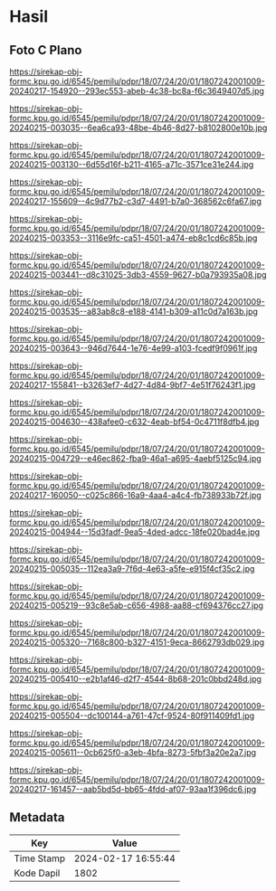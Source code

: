# Hasil

## Foto C Plano

https://sirekap-obj-formc.kpu.go.id/6545/pemilu/pdpr/18/07/24/20/01/1807242001009-20240217-154920--293ec553-abeb-4c38-bc8a-f6c3649407d5.jpg

https://sirekap-obj-formc.kpu.go.id/6545/pemilu/pdpr/18/07/24/20/01/1807242001009-20240215-003035--6ea6ca93-48be-4b46-8d27-b8102800e10b.jpg

https://sirekap-obj-formc.kpu.go.id/6545/pemilu/pdpr/18/07/24/20/01/1807242001009-20240215-003130--6d55d16f-b211-4165-a71c-3571ce31e244.jpg

https://sirekap-obj-formc.kpu.go.id/6545/pemilu/pdpr/18/07/24/20/01/1807242001009-20240217-155609--4c9d77b2-c3d7-4491-b7a0-368562c6fa67.jpg

https://sirekap-obj-formc.kpu.go.id/6545/pemilu/pdpr/18/07/24/20/01/1807242001009-20240215-003353--3116e9fc-ca51-4501-a474-eb8c1cd6c85b.jpg

https://sirekap-obj-formc.kpu.go.id/6545/pemilu/pdpr/18/07/24/20/01/1807242001009-20240215-003441--d8c31025-3db3-4559-9627-b0a793935a08.jpg

https://sirekap-obj-formc.kpu.go.id/6545/pemilu/pdpr/18/07/24/20/01/1807242001009-20240215-003535--a83ab8c8-e188-4141-b309-a11c0d7a163b.jpg

https://sirekap-obj-formc.kpu.go.id/6545/pemilu/pdpr/18/07/24/20/01/1807242001009-20240215-003643--946d7644-1e76-4e99-a103-fcedf9f0961f.jpg

https://sirekap-obj-formc.kpu.go.id/6545/pemilu/pdpr/18/07/24/20/01/1807242001009-20240217-155841--b3263ef7-4d27-4d84-9bf7-4e51f76243f1.jpg

https://sirekap-obj-formc.kpu.go.id/6545/pemilu/pdpr/18/07/24/20/01/1807242001009-20240215-004630--438afee0-c632-4eab-bf54-0c4711f8dfb4.jpg

https://sirekap-obj-formc.kpu.go.id/6545/pemilu/pdpr/18/07/24/20/01/1807242001009-20240215-004729--e46ec862-fba9-46a1-a695-4aebf5125c94.jpg

https://sirekap-obj-formc.kpu.go.id/6545/pemilu/pdpr/18/07/24/20/01/1807242001009-20240217-160050--c025c866-16a9-4aa4-a4c4-fb738933b72f.jpg

https://sirekap-obj-formc.kpu.go.id/6545/pemilu/pdpr/18/07/24/20/01/1807242001009-20240215-004944--15d3fadf-9ea5-4ded-adcc-18fe020bad4e.jpg

https://sirekap-obj-formc.kpu.go.id/6545/pemilu/pdpr/18/07/24/20/01/1807242001009-20240215-005035--112ea3a9-7f6d-4e63-a5fe-e915f4cf35c2.jpg

https://sirekap-obj-formc.kpu.go.id/6545/pemilu/pdpr/18/07/24/20/01/1807242001009-20240215-005219--93c8e5ab-c656-4988-aa88-cf694376cc27.jpg

https://sirekap-obj-formc.kpu.go.id/6545/pemilu/pdpr/18/07/24/20/01/1807242001009-20240215-005320--7168c800-b327-4151-9eca-8662793db029.jpg

https://sirekap-obj-formc.kpu.go.id/6545/pemilu/pdpr/18/07/24/20/01/1807242001009-20240215-005410--e2b1af46-d2f7-4544-8b68-201c0bbd248d.jpg

https://sirekap-obj-formc.kpu.go.id/6545/pemilu/pdpr/18/07/24/20/01/1807242001009-20240215-005504--dc100144-a761-47cf-9524-80f911409fd1.jpg

https://sirekap-obj-formc.kpu.go.id/6545/pemilu/pdpr/18/07/24/20/01/1807242001009-20240215-005611--0cb625f0-a3eb-4bfa-8273-5fbf3a20e2a7.jpg

https://sirekap-obj-formc.kpu.go.id/6545/pemilu/pdpr/18/07/24/20/01/1807242001009-20240217-161457--aab5bd5d-bb65-4fdd-af07-93aa1f396dc6.jpg


## Metadata

| Key        | Value               |
| ---------- | ------------------- |
| Time Stamp | 2024-02-17 16:55:44 |
| Kode Dapil | 1802                |




